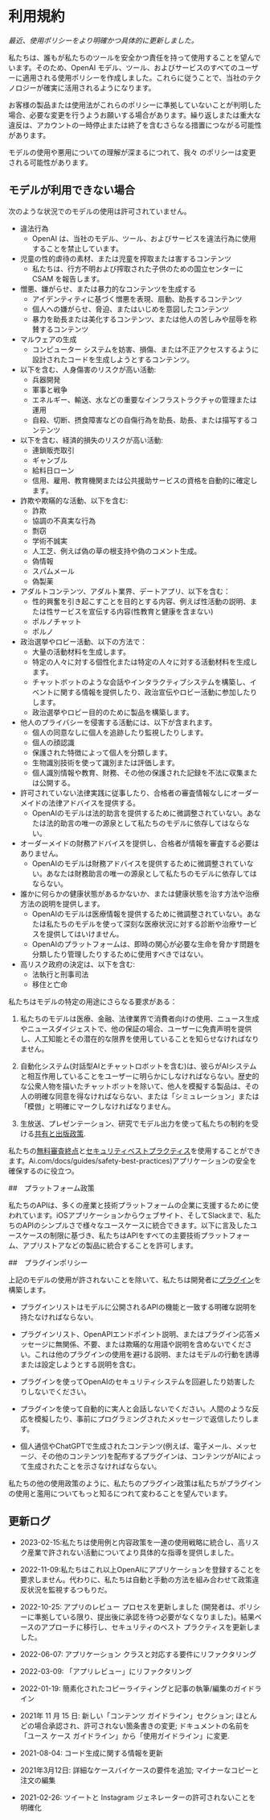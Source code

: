 # 利用規約

_最近、使用ポリシーをより明確かつ具体的に更新しました。_

私たちは、誰もが私たちのツールを安全かつ責任を持って使用することを望んでいます。そのため、OpenAI モデル、ツール、およびサービスのすべてのユーザーに適用される使用ポリシーを作成しました。これらに従うことで、当社のテクノロジーが確実に活用されるようになります。

お客様の製品または使用法がこれらのポリシーに準拠していないことが判明した場合、必要な変更を行うようお願いする場合があります。繰り返しまたは重大な違反は、アカウントの一時停止または終了を含むさらなる措置につながる可能性があります。

モデルの使用や悪用についての理解が深まるにつれて、我々 のポリシーは変更される可能性があります。

## モデルが利用できない場合

次のような状況でのモデルの使用は許可されていません。

-   違法行為
    -   OpenAI は、当社のモデル、ツール、およびサービスを違法行為に使用することを禁止しています。
-   児童の性的虐待の素材、または児童を搾取または害するコンテンツ
    -   私たちは、行方不明および搾取された子供のための国立センターに CSAM を報告します。
-   憎悪、嫌がらせ、または暴力的なコンテンツを生成する
    -   アイデンティティに基づく憎悪を表現、扇動、助長するコンテンツ
    -   個人への嫌がらせ、脅迫、またはいじめを意図したコンテンツ
    -   暴力を助長または美化するコンテンツ、または他人の苦しみや屈辱を称賛するコンテンツ
-   マルウェアの生成
    -   コンピューター システムを妨害、損傷、または不正アクセスするように設計されたコードを生成しようとするコンテンツ。
-   以下を含む、人身傷害のリスクが高い活動:
    -   兵器開発
    -   軍事と戦争
    -   エネルギー、輸送、水などの重要なインフラストラクチャの管理または運用
    -   自殺、切断、摂食障害などの自傷行為を助長、助長、または描写するコンテンツ
-   以下を含む、経済的損失のリスクが高い活動:
    -   連鎖販売取引
    -   ギャンブル
    -   給料日ローン
    -   信用、雇用、教育機関または公共援助サービスの資格を自動的に確定します。
-   詐欺や欺瞞的な活動、以下を含む:
    -   詐欺
    -   協調の不真実な行為
    -   剽窃
    -   学術不誠実
    -   人工芝、例えば偽の草の根支持や偽のコメント生成。
    -   偽情報
    -   スパムメール
    -   偽製薬
-   アダルトコンテンツ、アダルト業界、デートアプリ、以下を含む：
    -   性的興奮を引き起こすことを目的とする内容、例えば性活動の説明、または性サービスを宣伝する内容(性教育と健康を含まない)
    -   ポルノチャット
    -   ポルノ
-   政治選挙やロビー活動、以下の方法で：
    -   大量の活動材料を生成します。
    -   特定の人々に対する個性化または特定の人々に対する活動材料を生成します。
    -   チャットボットのような会話やインタラクティブシステムを構築し、イベントに関する情報を提供したり、政治宣伝やロビー活動に参加したりします。
    -   政治選挙やロビー目的のために製品を構築します。
-   他人のプライバシーを侵害する活動には、以下が含まれます。
    -   個人の同意なしに個人を追跡したり監視したりします。
    -   個人の顔認識
    -   保護された特徴によって個人を分類します。
    -   生物識別技術を使って識別または評価します。
    -   個人識別情報や教育、財務、その他の保護された記録を不法に収集または公開する。
-   許可されていない法律実践に従事したり、合格者の審査情報なしにオーダーメイドの法律アドバイスを提供する。
    -   OpenAIのモデルは法的助言を提供するために微調整されていない。あなたは法的助言の唯一の源泉として私たちのモデルに依存してはならない。
-   オーダーメイドの財務アドバイスを提供し、合格者が情報を審査する必要はありません。
    -   OpenAIのモデルは財務アドバイスを提供するために微調整されていない。あなたは財務助言の唯一の源泉として私たちのモデルに依存してはならない。
-   誰かに何らかの健康状態があるかないか、または健康状態を治す方法や治療方法の説明を提供します。
    -   OpenAIのモデルは医療情報を提供するために微調整されていない。あなたは私たちのモデルを使って深刻な医療状況に対する診断や治療サービスを提供してはいけません。
    -   OpenAIのプラットフォームは、即時の関心が必要な生命を脅かす問題を分類したり管理したりするために使用すべきではない。
-   高リスク政府の決定は、以下を含む:
    -   法執行と刑事司法
    -   移住と亡命

私たちはモデルの特定の用途にさらなる要求がある：

1. 私たちのモデルは医療、金融、法律業界で消費者向けの使用、ニュース生成やニュースダイジェストで、他の保証の場合、ユーザーに免責声明を提供し、人工知能とその潜在的な限界を使用していることを知らせなければなりません。

2. 自動化システム(対話型AIとチャットロボットを含む)は、彼らがAIシステムと相互作用していることをユーザーに明らかにしなければならない。歴史的な公衆人物を描いたチャットボットを除いて、他人を模擬する製品は、その人の明確な同意を得なければならない、または「シミュレーション」または「模倣」と明確にマークしなければなりません。

3. 生放送、プレゼンテーション、研究でモデル出力を使って私たちの制約を受ける[共有と出版政策](https://openai.com/api/policies/sharing-publication/).


私たちの[無料審査終点](https://platform.openai.com/docs/guides/moderation)と[セキュリティベストプラクティス](https://platform.open)を使用することができます。Ai.com/docs/guides/safety-best-practices)アプリケーションの安全を確保するのに役立つ。

##　プラットフォーム政策

私たちのAPIは、多くの産業と技術プラットフォームの企業に支援するために使われています。iOSアプリケーションからウェブサイト、そしてSlackまで、私たちのAPIのシンプルさで様々なユースケースに統合できます。以下に言及したユースケースの制限に基づき、私たちはAPIをすべての主要技術プラットフォーム、アプリストアなどの製品に統合することを許可します。

##　プラグインポリシー

上記のモデルの使用が許されないことを除いて、私たちは開発者に[プラグイン](https://platform.openai.com/docs/plugins/)を構築します。

- プラグインリストはモデルに公開されるAPIの機能と一致する明確な説明を持たなければならない。

- プラグインリスト、OpenAPIエンドポイント説明、またはプラグイン応答メッセージに無関係、不要、または欺瞞的な用語や説明を含めないでください。これは他のプラグインの使用を避ける説明、またはモデルの行動を誘導または設定しようとする説明を含む。

- プラグインを使ってOpenAIのセキュリティシステムを回避したり妨害したりしないでください。

- プラグインを使って自動的に実人と会話しないでください。人間のような反応を模擬したり、事前にプログラミングされたメッセージで返信したりします。

- 個人通信やChatGPTで生成されたコンテンツ(例えば、電子メール、メッセージ、その他のコンテンツ)を配布するプラグインは、コンテンツがAIによって生成されたことを示さなければならない。


私たちの他の使用政策のように、私たちのプラグイン政策は私たちがプラグインの使用と濫用についてもっと知るにつれて変わることを望んでいます。

## 更新ログ

- 2023-02-15:私たちは使用例と内容政策を一連の使用戦略に統合し、高リスク産業で許されない活動についてより具体的な指導を提供しました。

- 2022-11-09:私たちはこれ以上OpenAIにアプリケーションを登録することを要求しません。代わりに、私たちは自動と手動の方法を組み合わせて政策違反状況を監視するつもりだ。

- 2022-10-25: アプリのレビュー プロセスを更新しました (開発者は、ポリシーに準拠している限り、提出後に承認を待つ必要がなくなりました)。結果ベースのアプローチに移行し、セキュリティのベスト プラクティスを更新しました。

- 2022-06-07: アプリケーション クラスと対応する要件にリファクタリング

- 2022-03-09: 「アプリレビュー」にリファクタリング

- 2022-01-19: 簡素化されたコピーライティングと記事の執筆/編集のガイドライン

- 2021年 11 月 15 日: 新しい「コンテンツ ガイドライン」セクション; ほとんどの場合承認され、許可されない箇条書きの変更; ドキュメントの名前を「ユース ケース ガイドライン」から「使用ガイドライン」に変更.

- 2021-08-04: コード生成に関する情報を更新

- 2021年3月12日: 詳細なケースバイケースの要件を追加; マイナーなコピーと注文の編集

- 2021-02-26: ツイートと Instagram ジェネレーターの許可されないことを明確化